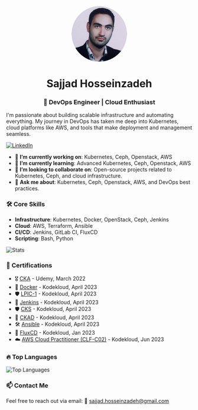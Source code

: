 <div align="center">
<img src="./my_photo.png" alt="Profile Photo" width="150" style="border-radius: 50%;" />

# Sajjad Hosseinzadeh

### 🚀 DevOps Engineer | Cloud Enthusiast
</div>
I'm passionate about building scalable infrastructure and automating everything. My journey in DevOps has taken me deep into Kubernetes, cloud platforms like AWS, and tools that make deployment and management seamless.

[![LinkedIn](https://img.shields.io/badge/linkedin-%230077B5.svg?style=for-the-badge&logo=linkedin&logoColor=white)](https://www.linkedin.com/in/sajjad-hosseinzadeh88)

- 🔭 **I’m currently working on**: Kubernetes, Ceph, Openstack, AWS
- 🌱 **I’m currently learning**: Advanced Kubernetes, Ceph, Openstack, AWS
- 👯 **I’m looking to collaborate on**: Open-source projects related to Kubernetes, Ceph, and cloud infrastructure.
- 💬 **Ask me about**: Kubernetes, Ceph, Openstack, AWS, and DevOps best practices.

### 🛠️ **Core Skills**
- **Infrastructure**: Kubernetes, Docker, OpenStack, Ceph, Jenkins
- **Cloud**: AWS, Terraform, Ansible
- **CI/CD**: Jenkins, GitLab CI, FluxCD
- **Scripting**: Bash, Python

![Stats](https://github-readme-stats.vercel.app/api?username=Sajjadhz&include_all_commits=true&theme=merko)

### 📜 **Certifications**

- 🎖️ [CKA](https://www.udemy.com/certificate/UC-b749990f-822c-4fe3-964a-d14057d8f498/) - Udemy, March 2022
- 🐳 [Docker](https://kodekloud.com/certificate-verification/7C87EE6FCE-7A6978CF2C-7A694A4580/) - Kodekloud, April 2023
- 🛡️ [LPIC-1](https://kodekloud.com/certificate-verification/7C87EE6FCE-2D120D1B77A5-7A694A4580/) - Kodekloud, April 2023
- 🧩 [Jenkins](https://kodekloud.com/certificate-verification/7C87EE6FCE-85F5BEB23D-7A694A4580/) - Kodekloud, April 2023
- 🛡️ [CKS](https://kodekloud.com/certificate-verification/7C87EE6FCE-7C8DC6B70C-7A694A4580/) - Kodekloud, April 2023
- 🎯 [CKAD](https://kodekloud.com/certificate-verification/7C87EE6FCE-7A6978F519-7A694A4580/) - Kodekloud, April 2023
- 🛠️ [Ansible](https://kodekloud.com/certificate-verification/7C87EE6FCE-7A69783224-7A694A4580/) - Kodekloud, April 2023
- 🌊 [FluxCD](https://kodekloud.com/certificate-verification/2D16BB383DC9-2EE60A809861-2D16B50550A3/) - Kodekloud, Jan 2023
- ☁️ [AWS Cloud Practitioner (CLF-C02)](https://kodekloud.com/certificate-verification/2D16BB383DC9-2EE3B03285CD-2D16B50550A3/) - Kodekloud, Jun 2023

### 🔥 **Top Languages**
![Top Languages](https://github-readme-stats.vercel.app/api/top-langs/?username=Sajjadhz&layout=compact&theme=radical)

### 📫 **Contact Me**

Feel free to reach out via email: 📧 [sajjad.hosseinzadeh@gmail.com](mailto:sajjad.hosseinzadeh@gmail.com)
